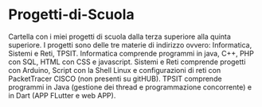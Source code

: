 # Progetti-di-Scuola
Cartella con i miei progetti di scuola dalla terza superiore alla quinta superiore. 
I progetti sono delle tre materie di indirizzo ovvero: Informatica, Sistemi e Reti, TPSIT. 
Informatica comprende programmi in java, C++, PHP con SQL, HTML con CSS e javascript.
Sistemi e Reti comprende progetti con Arduino, Script con la Shell Linux e configurazioni di reti con PacketTracer CISCO (non presenti su gitHUB).
TPSIT comprende programmi in Java (gestione dei thread e programmazione concorrente) e in Dart (APP FLutter e web APP).
